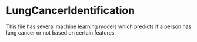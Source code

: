 # LungCancerIdentification
This file has several machine learning models which predicts if a person has lung cancer or not based on certain features. 
